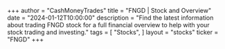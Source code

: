 +++
author = "CashMoneyTrades"
title = "FNGD | Stock and Overview"
date = "2024-01-12T10:00:00"
description = "Find the latest information about trading FNGD stock for a full financial overview to help with your stock trading and investing."
tags = [
"Stocks",
]
layout = "stocks"
ticker = "FNGD"
+++
        


    
        